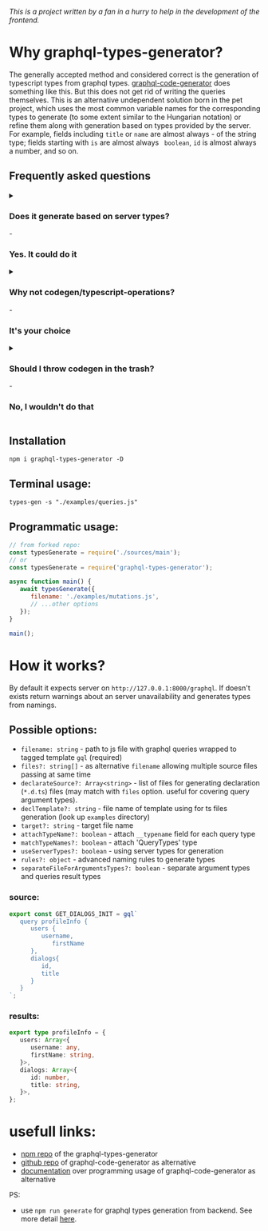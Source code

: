 
*This is a project written by a fan in a hurry to help in the development of the frontend.*

# Why graphql-types-generator?

The generally accepted method and considered correct is the generation of typescript types from graphql types. [graphql-code-generator](https://www.graphql-code-generator.com/) does something like this. But this does not get rid of writing the queries themselves. This is an alternative undependent solution born in the pet project, which uses the most common variable names for the corresponding types to generate (to some extent similar to the Hungarian notation) or refine them along with generation based on types provided by the server. For example, fields including `title` or `name` are almost always - of the string type; fields starting with `is` are almost always ` boolean`, `id` is almost always a number, and so on. 

## Frequently asked questions


<details>
   <summary>
      <h3>Does it generate based on server types?</h3> - <h3>Yes. It could do it</h3>
   </summary>
   Why not use server types? This is a good question. And the answer: **graphql-types-generator generates types based on server types whenever there is such a possibility.** (through `useServerTypes` option, by default always `true`) using a special `__schema` request to the server. But sometimes it happens (probably due to incomplete implementation) the server gives incomplete information and the developer has to put down the types manually, which does not go well with code generation. Thus, we have to fix different crutches to clarify the types and constantly edit them and or we leave part of the code uncovered by types. `graphql-types-generator` solves the problem.   
</details>

<details>
   <summary>
      <h3>Why not codegen/typescript-operations?</h3> - <h3>It's your choice</h3>
   </summary>
   `Codegen/typescript` does not know how out of the box, what it can do (generate types from queries) `graphql-types-generator`. The `codegen/typescript-operations` plugin does the most similar work in the `codegen` ecosystem. But how he does it is somewhat different: at the input, he expects the hard-boiled values of the query arguments, which may be a minor problem with simple queries, but very significant - with complex ones. `Graphql-types-generator` does not have this problem. Nevertheless, I find graphql-types-generator easier to configure.
</details>

<details>
   <summary>
      <h3>Should I throw codegen in the trash?</h3> - <h3>No, I wouldn't do that</h3>
   </summary>
   `Codegen/typescript` does not know how out of the box, what it can do (generate types from queries) `graphql-types-generator`. The `codegen/typescript-operations` plugin does the most similar work in the `codegen` ecosystem. But how he does it is somewhat different: at the input, he expects the hard-boiled values of the query arguments, which may be a minor problem with simple queries, but very significant - with complex ones. `Graphql-types-generator` does not have this problem. Nevertheless, I find graphql-types-generator easier to configure.
</details>


## Installation

```
npm i graphql-types-generator -D
```

## Terminal usage:

```shell
types-gen -s "./examples/queries.js"
```

## Programmatic usage: 


```javascript
// from forked repo:
const typesGenerate = require('./sources/main');
// or
const typesGenerate = require('graphql-types-generator');

async function main() {
   await typesGenerate({
      filename: './examples/mutations.js',
      // ...other options
   });	
}

main();
```

# How it works?

By default it expects server on `http://127.0.0.1:8000/graphql`. If doesn't exists return warnings about 
an server unavailability and generates types from namings.

## Possible options:

- `filename: string` - path to js file with graphql queries wrapped to tagged template `gql` (required)
- `files?: string[]` - as alternative `filename` allowing multiple source files passing at same time
- `declarateSource?: Array<string>` - list of files for generating declaration (`*.d.ts`) files (may match with `files` option. useful for covering query argument types).
- `declTemplate?: string` - file name of template using for ts files generation (look up `examples` directory)
- `target?: string` - target file name
- `attachTypeName?: boolean` - attach `__typename` field for each query type
- `matchTypeNames?: boolean` - attach 'QueryTypes' type
- `useServerTypes?: boolean` - using server types for generation
- `rules?: object` - advanced naming rules to generate types
- `separateFileForArgumentsTypes?: boolean` - separate argument types and queries result types

### source: 

```js
export const GET_DIALOGS_INIT = gql`
   query profileInfo {
      users {
         username,
            firstName
      },
      dialogs{
         id,
         title
      }
   }
`;
```

### results: 

```ts
export type profileInfo = {
   users: Array<{
      username: any,
      firstName: string,
   }>,
   dialogs: Array<{
      id: number,
      title: string,
   }>,
};
```

# usefull links: 

- [npm repo](https://www.npmjs.com/package/graphql-types-generator) of the graphql-types-generator
- [github repo](https://github.com/dotansimha/graphql-code-generator) of graphql-code-generator as alternative
- [documentation](https://www.graphql-code-generator.com/docs/getting-started/programmatic-usage) over programming usage of graphql-code-generator as alternative

PS: 

- use `npm run generate` for graphql types generation from backend. See more detail [here](https://www.graphql-code-generator.com/docs/getting-started/installation).

